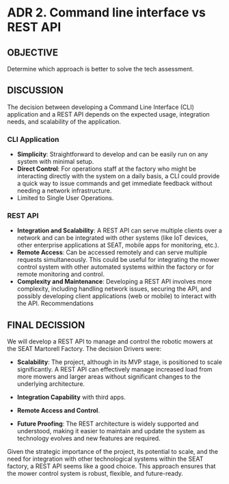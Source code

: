 
# ADR 2. Command line interface vs REST API

## OBJECTIVE
Determine which approach is better to solve the tech assessment.

## DISCUSSION
The decision between developing a Command Line Interface (CLI) application and a REST API depends on the expected usage, integration needs, and scalability of the application.

### CLI Application
- **Simplicity**: Straightforward to develop and can be easily run on any system with minimal setup.
- **Direct Control**: For operations staff at the factory who might be interacting directly with the system on a daily basis, a CLI could provide a quick way to issue commands and get immediate feedback without needing a network infrastructure.
- Limited to Single User Operations.


### REST API 
- **Integration and Scalability**: A REST API can serve multiple clients over a network and can be integrated with other systems (like IoT devices, other enterprise applications at SEAT, mobile apps for monitoring, etc.).
- **Remote Access**: Can be accessed remotely and can serve multiple requests simultaneously. This could be useful for integrating the mower control system with other automated systems within the factory or for remote monitoring and control.
- **Complexity and Maintenance**: Developing a REST API involves more complexity, including handling network issues, securing the API, and possibly developing client applications (web or mobile) to interact with the API.
Recommendations

## FINAL DECISSION

We will develop a REST API to manage and control the robotic mowers at the SEAT Martorell Factory. The decision Drivers were:
- **Scalability**: The project, although in its MVP stage, is positioned to scale significantly. A REST API can effectively manage increased load from more mowers and larger areas without significant changes to the underlying architecture.

- **Integration Capability** with third apps.

- **Remote Access and Control**.

- **Future Proofing**: The REST architecture is widely supported and understood, making it easier to maintain and update the system as technology evolves and new features are required.


Given the strategic importance of the project, its potential to scale, and the need for integration with other technological systems within the SEAT factory, a REST API seems like a good choice. This approach ensures that the mower control system is robust, flexible, and future-ready.